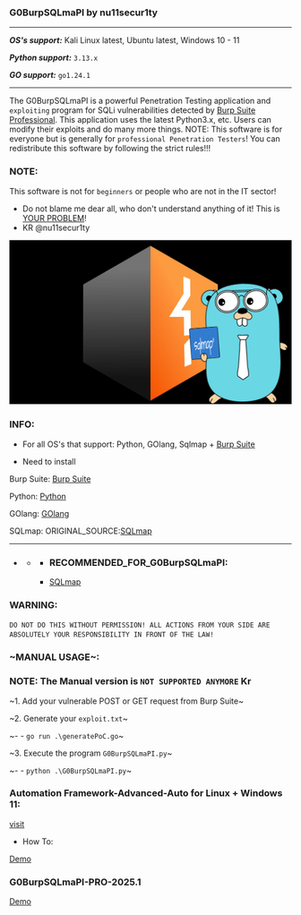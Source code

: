 ### G0BurpSQLmaPI by nu11secur1ty
-----------------------------------------------------------------------------------------

***OS's support:*** Kali Linux latest, Ubuntu latest, Windows 10 - 11

***Python support:*** `3.13.x`

***GO support:*** `go1.24.1`

-----------------------------------------------------------------------------------------

The G0BurpSQLmaPI is a powerful Penetration Testing application and `exploiting` program for SQLi vulnerabilities detected by [Burp Suite Professional](https://portswigger.net/burp/releases#professional).
This application uses the latest Python3.x, etc. Users can modify their exploits and do many more things.
NOTE: This software is for everyone but is generally for `professional Penetration Testers`!
You can redistribute this software by following the strict rules!!!

### NOTE:
This software is not for `beginners` or people who are not in the IT sector!
- Do not blame me dear all, who don't understand anything of it! This is [YOUR PROBLEM](https://www.youtube.com/watch?v=q291rwrDiCQ)!
- KR @nu11secur1ty


[![](https://github.com/nu11secur1ty/G0BurpSQLmaPI/blob/main/Docs/G0BurpSQLmaPI.png)](https://youtu.be/w3co6tvUhWw?si=zeXZqAYqxhSGJ-bh)

### INFO:
- For all OS's that support: Python, GOlang, Sqlmap + [Burp Suite](https://portswigger.net/burp/releases#professional)

- Need to install

Burp Suite:
[Burp Suite](https://portswigger.net/burp/releases#professional)

Python:
[Python](https://www.python.org/)

GOlang:
[GOlang](https://tip.golang.org/)

SQLmap:
ORIGINAL_SOURCE:[SQLmap](https://github.com/sqlmapproject/sqlmap)

--------------------------------------------------------------------------------------

- - - ### RECOMMENDED_FOR_G0BurpSQLmaPI:
    - [SQLmap](https://github.com/nu11secur1ty/sqlmap-nu11secur1ty)

### WARNING:
`DO NOT DO THIS WITHOUT PERMISSION! ALL ACTIONS FROM YOUR SIDE ARE ABSOLUTELY YOUR RESPONSIBILITY IN FRONT OF THE LAW!`

### ~MANUAL USAGE~:
### NOTE: The Manual version is `NOT SUPPORTED ANYMORE` Kr

~1. Add your vulnerable POST or GET request from Burp Suite~

~2. Generate your `exploit.txt`~

~- - `go run .\generatePoC.go`~

~3. Execute the program `G0BurpSQLmaPI.py`~

~- - `python .\G0BurpSQLmaPI.py`~
 

### Automation Framework-Advanced-Auto for Linux + Windows 11:

[visit](https://github.com/nu11secur1ty/G0BurpSQLmaPI/tree/main/program/Framework-Advanced-Auto)

- How To:
  
[Demo](https://www.youtube.com/watch?v=PCyHeFP_gKI)

### G0BurpSQLmaPI-PRO-2025.1

[Demo](https://www.youtube.com/watch?v=w3co6tvUhWw)

